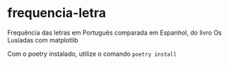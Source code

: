 # frequencia-letra
Frequência das letras em Português comparada em Espanhol, do livro Os Lusíadas com matplotlib

Com o poetry instalado, utilize o comando ``` poetry install ```
